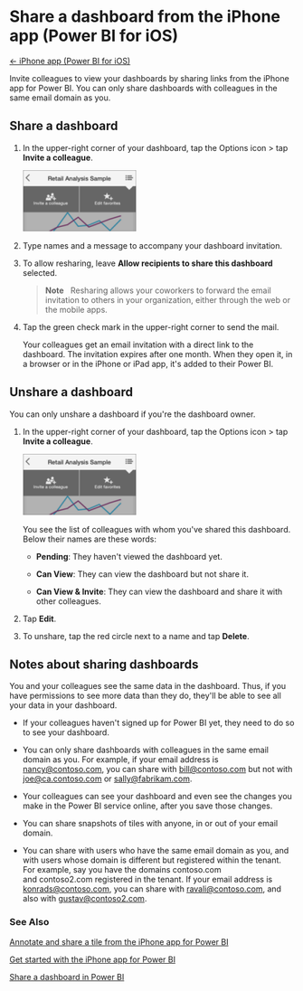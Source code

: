 <properties 
   pageTitle="Share a dashboard from the iPhone app (Power BI for iOS)"
   description="Share a dashboard from the iPhone app (Power BI for iOS)"
   services="powerbi" 
   documentationCenter="" 
   authors="pcw3187" 
   manager="mblythe" 
   editor=""
   tags=""/>
 
<tags
   ms.service="powerbi"
   ms.devlang="NA"
   ms.topic="article"
   ms.tgt_pltfrm="NA"
   ms.workload="powerbi"
   ms.date="10/14/2015"
   ms.author="v-pawrig"/>
# Share a dashboard from the iPhone app (Power BI for iOS)

[← iPhone app (Power BI for iOS)](https://support.powerbi.com/knowledgebase/topics/78002-iphone-app-power-bi-for-ios)

Invite colleagues to view your dashboards by sharing links from the iPhone app for Power BI. You can only share dashboards with colleagues in the same email domain as you.

## Share a dashboard

1.  In the upper-right corner of your dashboard, tap the Options icon \> tap **Invite a colleague**.

    ![](media/powerbi-mobile-share-a-dashboard-from-the-iphone-app/PBI_iPhone_OptionsMenu200w.png)

2.  Type names and a message to accompany your dashboard invitation.

3.  To allow resharing, leave **Allow recipients to share this dashboard** selected.

    >**Note**   Resharing allows your coworkers to forward the email invitation to others in your organization, either through the web or the mobile apps.

4.  Tap the green check mark in the upper-right corner to send the mail.

    Your colleagues get an email invitation with a direct link to the dashboard. The invitation expires after one month. When they open it, in a browser or in the iPhone or iPad app, it's added to their Power BI.

## Unshare a dashboard

You can only unshare a dashboard if you're the dashboard owner.

1.  In the upper-right corner of your dashboard, tap the Options icon \> tap **Invite a colleague**.

    ![](media/powerbi-mobile-share-a-dashboard-from-the-iphone-app/PBI_iPhone_OptionsMenu200w.png)

    You see the list of colleagues with whom you've shared this dashboard. Below their names are these words:

    -   **Pending**: They haven't viewed the dashboard yet.

    -   **Can View**: They can view the dashboard but not share it.

    -   **Can View & Invite**: They can view the dashboard and share it with other colleagues.

2.  Tap **Edit**.

3.  To unshare, tap the red circle next to a name and tap **Delete**.

## Notes about sharing dashboards

You and your colleagues see the same data in the dashboard. Thus, if you have permissions to see more data than they do, they'll be able to see all your data in your dashboard.

-   If your colleagues haven't signed up for Power BI yet, they need to do so to see your dashboard.

-   You can only share dashboards with colleagues in the same email domain as you. For example, if your email address is nancy@contoso.com, you can share with bill@contoso.com but not with joe@ca.contoso.com or sally@fabrikam.com.

-   Your colleagues can see your dashboard and even see the changes you make in the Power BI service online, after you save those changes.

-   You can share snapshots of tiles with anyone, in or out of your email domain.

-   You can share with users who have the same email domain as you, and with users whose domain is different but registered within the tenant. For example, say you have the domains contoso.com and contoso2.com registered in the tenant. If your email address is konrads@contoso.com, you can share with ravali@contoso.com, and also with gustav@contoso2.com.

### See Also

[Annotate and share a tile from the iPhone app for Power BI](http://support.powerbi.com/knowledgebase/articles/527099-annotate-and-share-a-tile-from-the-iphone-app-pow)

[Get started with the iPhone app for Power BI](http://support.powerbi.com/knowledgebase/articles/527036-get-started-with-the-iphone-app-power-bi-for-ios)

[Share a dashboard in Power BI](http://support.powerbi.com/knowledgebase/articles/431008-share-and-unshare-a-dashboard)

